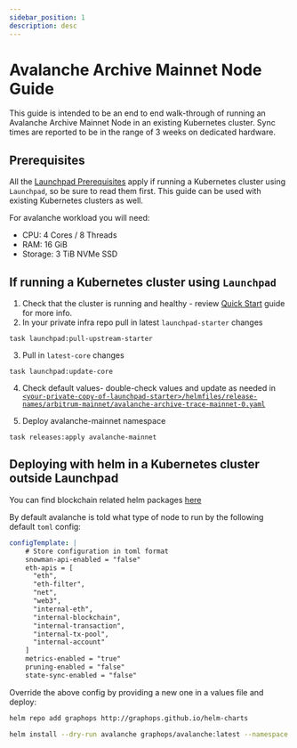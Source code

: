 ```yaml
---
sidebar_position: 1
description: desc
---
```

# Avalanche Archive Mainnet Node Guide

This guide is intended to be an end to end walk-through of running an Avalanche Archive Mainnet Node in an existing Kubernetes cluster.
Sync times are reported to be in the range of 3 weeks on dedicated hardware.

## Prerequisites

All the [Launchpad Prerequisites](../prerequisites) apply if running a Kubernetes cluster using `Launchpad`, so be sure to read them first. This guide can be used with existing Kubernetes clusters as well.

For avalanche workload you will need:
- CPU: 4 Cores / 8 Threads
- RAM: 16 GiB
- Storage: 3 TiB NVMe SSD

## If running a Kubernetes cluster using `Launchpad`

1. Check that the cluster is running and healthy - review [Quick Start](../quick-start/) guide for more info.
2. In your private infra repo pull in latest `launchpad-starter` changes
```shell
task launchpad:pull-upstream-starter
``` 
3. Pull in `latest-core` changes
```shell
task launchpad:update-core
``` 
4. Check default values- double-check values and update as needed in [`<your-private-copy-of-launchpad-starter>/helmfiles/release-names/arbitrum-mainnet/avalanche-archive-trace-mainnet-0.yaml`](https://github.com/graphops/launchpad-starter/blob/main/helmfiles/release-values/arbitrum-mainnet/avalanche-archive-trace-mainnet-0.yaml)

5. Deploy avalanche-mainnet namespace
```shell
task releases:apply avalanche-mainnet
``` 

## Deploying with helm in a Kubernetes cluster outside Launchpad

You can find blockchain related helm packages [here](https://github.com/graphops/helm-charts/tree/main/charts)

By default avalanche is told what type of node to run by the following default `toml` config:

```yaml
configTemplate: |
    # Store configuration in toml format
    snowman-api-enabled = "false"
    eth-apis = [
      "eth",
      "eth-filter",
      "net",
      "web3",
      "internal-eth",
      "internal-blockchain",
      "internal-transaction",
      "internal-tx-pool",
      "internal-account"
    ]
    metrics-enabled = "true"
    pruning-enabled = "false"
    state-sync-enabled = "false"
```
Override the above config by providing a new one in a values file and deploy:

```sh
helm repo add graphops http://graphops.github.io/helm-charts
```

```sh
helm install --dry-run avalanche graphops/avalanche:latest --namespace avalanche-mainnet --values avalanche-mainnet.yaml
```